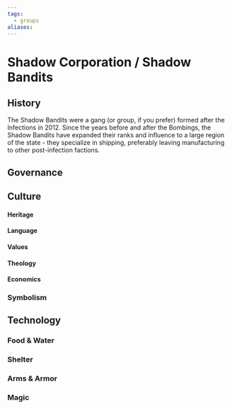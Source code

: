 ```yaml
---
tags:
  - groups
aliases:
---
```


# Shadow Corporation / Shadow Bandits
## History
The Shadow Bandits were a gang (or group, if you prefer) formed after the Infections in 2012. Since the years before and after the Bombings, the Shadow Bandits have expanded their ranks and influence to a large region of the state - they specialize in shipping, preferably leaving manufacturing to other post-infection factions.

## Governance
## Culture
#### Heritage
#### Language
#### Values
#### Theology
#### Economics
### Symbolism
## Technology
### Food & Water
### Shelter
### Arms & Armor
### Magic